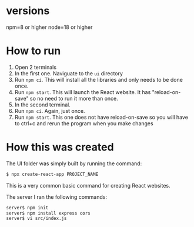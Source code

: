 # versions

npm=8 or higher
node=18 or higher

# How to run

1. Open 2 terminals
1. In the first one. Naviguate to the `ui` directory
1. Run `npm ci`. This will install all the libraries and only needs to be done once.
1. Run `npm start`. This will launch the React website. It has "reload-on-save" so no need to run it more than once.
1. In the second terminal.
1. Run `npm ci`. Again, just once.
1. Run `npm start`. This one does not have reload-on-save so you will have to ctrl+c and rerun the program when you make changes

# How this was created

The UI folder was simply built by running the command:

```sh
$ npx create-react-app PROJECT_NAME
```

This is a very common basic command for creating React websites.

The server I ran the following commands:

```sh
server$ npm init
server$ npm install express cors
server$ vi src/index.js
```
